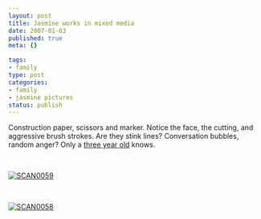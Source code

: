 ```yaml
--- 
layout: post
title: Jasmine works in mixed media
date: 2007-01-03
published: true
meta: {}

tags: 
- family
type: post
categories: 
- family
- jasmine pictures
status: publish
---
```



Construction paper, scissors and marker. Notice the face, the cutting, and aggressive brush strokes. Are they stink lines? Conversation bubbles, random anger? Only a [three year old](http://blog-family.andyeick.com/2006/11/26/Jasmine+Sez.aspx) knows.

 

 

 

[![SCAN0059](http://media.eick.us/2011/05/343528221_da53a976fc_m.jpg)](http://www.flickr.com/photos/19429588@N00/343528221/ "SCAN0059")

 

 

 

[![SCAN0058](http://media.eick.us/2011/05/343528219_9158264b83.jpg)](http://www.flickr.com/photos/19429588@N00/343528219/ "SCAN0058")

